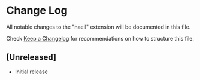 # Change Log

All notable changes to the "haeil" extension will be documented in this file.

Check [Keep a Changelog](http://keepachangelog.com/) for recommendations on how to structure this file.

## [Unreleased]

- Initial release
